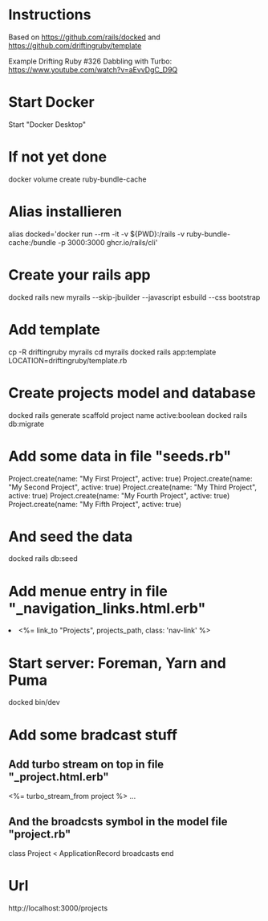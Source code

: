 # Instructions
Based on https://github.com/rails/docked and https://github.com/driftingruby/template

Example Drifting Ruby #326 Dabbling with Turbo: https://www.youtube.com/watch?v=aEvvDgC_D9Q

# Start Docker
Start "Docker Desktop"

# If not yet done
docker volume create ruby-bundle-cache

# Alias installieren
alias docked='docker run --rm -it -v ${PWD}:/rails -v ruby-bundle-cache:/bundle -p 3000:3000 ghcr.io/rails/cli'

# Create your rails app
docked rails new myrails --skip-jbuilder --javascript esbuild --css bootstrap

# Add template
cp -R driftingruby myrails
cd myrails
docked rails app:template LOCATION=driftingruby/template.rb

# Create projects model and database
docked rails generate scaffold project name active:boolean
docked rails db:migrate

# Add some data in file "seeds.rb"
Project.create(name: "My First Project", active: true)
Project.create(name: "My Second Project", active: true)
Project.create(name: "My Third Project", active: true)
Project.create(name: "My Fourth Project", active: true)
Project.create(name: "My Fifth Project", active: true)

# And seed the data
docked rails db:seed

# Add menue entry in file "_navigation_links.html.erb"
<li class="nav-item me-4">
  <%= link_to "Projects", projects_path, class: 'nav-link' %>
</li>

# Start server: Foreman, Yarn and Puma
docked bin/dev

# Add some bradcast stuff
## Add turbo stream on top in file "_project.html.erb"
<%= turbo_stream_from project %>
...

## And the broadcsts symbol in the model file "project.rb"
class Project < ApplicationRecord
  broadcasts
end

# Url
http://localhost:3000/projects
